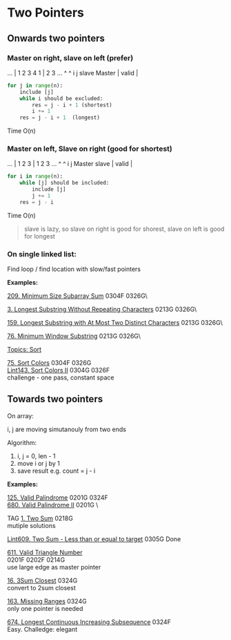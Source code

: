 # Two Pointers

## Onwards two pointers


### Master on right, slave on left (prefer)

... | 1 2 3 4 1 | 2 3 ... 
      ^       ^
      i       j
    slave   Master
    |   valid   |  

```python
for j in range(n):
    include [j]
    while i should be excluded:
        res = j - i + 1 (shortest)
        i += 1
    res = j - i + 1  (longest)
```
Time O(n)


### Master on left, Slave on right (good for shortest)

... | 1 2 3 | 1 2 3 ... 
      ^       ^
      i       j
    Master  slave
    | valid |  


```python
for i in range(n):
    while [j] should be included:
        include [j]
        j += 1
    res = j - i
```
Time O(n)

> slave is lazy, so slave on right is good for shorest, slave on left is good for longest 

### On single linked list:
Find loop / find location with slow/fast pointers


__Examples:__

[209. Minimum Size Subarray Sum](https://leetcode.com/problems/minimum-size-subarray-sum/)
0304F 0326G\

[3. Longest Substring Without Repeating Characters](https://leetcode.com/problems/longest-substring-without-repeating-characters/)
0213G 0326G\

[159. Longest Substring with At Most Two Distinct Characters](https://leetcode.com/problems/longest-substring-with-at-most-two-distinct-characters/)
0213G 0326G\

[76. Minimum Window Substring](https://leetcode.com/problems/minimum-window-substring/)
0213G 0326G\

[Topics: Sort](Sort)

[75. Sort Colors](https://leetcode.com/problems/sort-colors/)
0304F 0326G\
[Lint143. Sort Colors II](https://www.lintcode.com/problem/sort-colors-ii/description)
0304G 0326F\
challenge - one pass, constant space 


## Towards two pointers

On array:

i, j are moving simutanouly from two ends

Algorithm:
  1. i, j = 0, len - 1
  2. move i or j by 1
  3. save result e.g. count = j - i


__Examples:__

[125. Valid Palindrome](https://leetcode.com/problems/valid-palindrome/)
0201G 0324F\
[680. Valid Palindrome II](https://leetcode.com/problems/valid-palindrome-ii/)
0201G \

TAG
[1. Two Sum](https://leetcode.com/problems/two-sum/) 
0218G \
mutiple solutions

[Lint609. Two Sum - Less than or equal to target](https://www.lintcode.com/problem/two-sum-less-than-or-equal-to-target/)
0305G Done

[611. Valid Triangle Number](https://leetcode.com/problems/valid-triangle-number/)  
0201F 0202F 0214G\
use large edge as master pointer

[16. 3Sum Closest](https://leetcode.com/problems/3sum-closest/)
0324G\
convert to 2sum closest

[163. Missing Ranges](https://leetcode.com/problems/missing-ranges/) 
0324G\
only one pointer is needed

[674. Longest Continuous Increasing Subsequence](https://leetcode.com/problems/longest-continuous-increasing-subsequence/)
0324F\
Easy. Challedge: elegant

